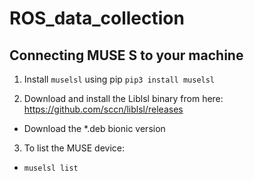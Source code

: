 # ROS_data_collection

## Connecting MUSE S to your machine

1. Install `muselsl` using pip
  `pip3 install muselsl`

2. Download and install the Liblsl binary from here: https://github.com/sccn/liblsl/releases
- Download the \*.deb bionic version

3. To list the MUSE device:
- `muselsl list`
